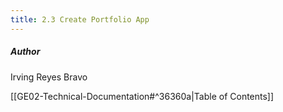 ```yaml
---
title: 2.3 Create Portfolio App
---
```

##### Author
Irving Reyes Bravo

[[GE02-Technical-Documentation#^36360a|Table of Contents]]